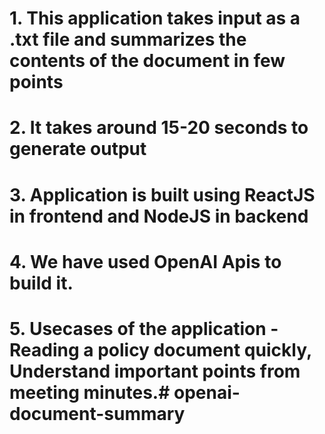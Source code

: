 # 1. This application takes input as a .txt file and summarizes the contents of the document in few points
# 2. It takes around 15-20 seconds to generate output
# 3. Application is built using ReactJS in frontend and NodeJS in backend
# 4. We have used OpenAI Apis to build it.
# 5. Usecases of the application - Reading a policy document quickly, Understand important points from meeting minutes.#   o p e n a i - d o c u m e n t - s u m m a r y  
 